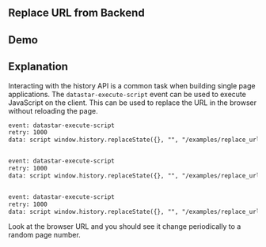 ## Replace URL from Backend

## Demo

<div
    data-on-load="sse('/examples/replace_url_from_backend/updates')"
></div>

## Explanation

Interacting with the history API is a common task when building single page applications. The `datastar-execute-script` event can be used to execute JavaScript on the client. This can be used to replace the URL in the browser without reloading the page.

```html
event: datastar-execute-script
retry: 1000
data: script window.history.replaceState({}, "", "/examples/replace_url_from_backend/updates?page=89")


event: datastar-execute-script
retry: 1000
data: script window.history.replaceState({}, "", "/examples/replace_url_from_backend/updates?page=39")


event: datastar-execute-script
retry: 1000
data: script window.history.replaceState({}, "", "/examples/replace_url_from_backend/updates?page=7")
```


Look at the browser URL and you should see it change periodically to a random page number.
